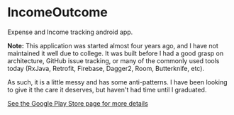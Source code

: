 # IncomeOutcome
Expense and Income tracking android app.

**Note:** This application was started almost four years ago, and I have not maintained it well due to college.
It was built before I had a good grasp on architecture, GitHub issue tracking, or many of the commonly used tools today (RxJava, Retrofit, Firebase, Dagger2, Room, Butterknife, etc).

As such, it is a little messy and has some anti-patterns.
I have been looking to give it the care it deserves, but haven't had time until I graduated.

<a href="https://play.google.com/store/apps/details?id=carvellwakeman.incomeoutcome">See the Google Play Store page for more details</a>
